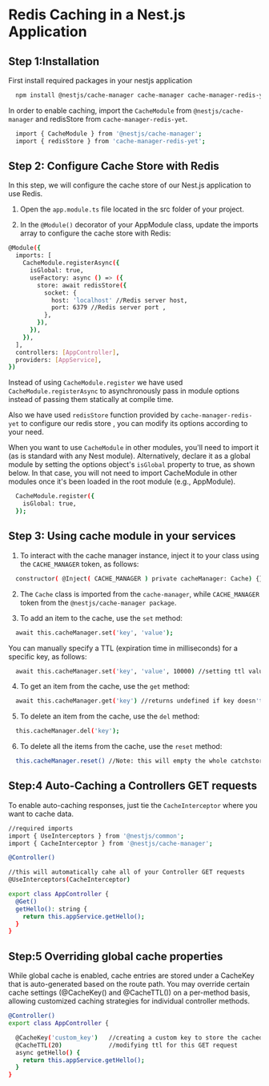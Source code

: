 
# Redis Caching in a Nest.js Application




## Step 1:Installation

First install required packages in your nestjs application

```bash
  npm install @nestjs/cache-manager cache-manager cache-manager-redis-yet redis
```
In order to enable caching, import the ``CacheModule`` from ``@nestjs/cache-manager`` and redisStore from ``cache-manager-redis-yet``.
```bash
  import { CacheModule } from '@nestjs/cache-manager';
  import { redisStore } from 'cache-manager-redis-yet';
```
## Step 2: Configure Cache Store with Redis
In this step, we will configure the cache store of our Nest.js application to use Redis.

1. Open the ```app.module.ts``` file located in the src folder of your project.

2. In the ```@Module()``` decorator of your AppModule class, update the imports array to configure the cache store with Redis:

```bash
@Module({
  imports: [
    CacheModule.registerAsync({
      isGlobal: true,
      useFactory: async () => ({
        store: await redisStore({
          socket: {
            host: 'localhost' //Redis server host,
            port: 6379 //Redis server port ,
          },
        }),
      }),
    }),
  ],
  controllers: [AppController],
  providers: [AppService],
})
```
Instead of using ```CacheModule.register``` we have used ```CacheModule.registerAsync``` to asynchronously pass in module options instead of passing them statically at compile time.

Also we have used ```redisStore``` function provided by ```cache-manager-redis-yet``` to configure our redis store , you can modify its options according to your need.

When you want to use ``CacheModule`` in other modules, you'll need to import it (as is standard with any Nest module). Alternatively, declare it as a global module by setting the options object's ``isGlobal`` property to true, as shown below. In that case, you will not need to import CacheModule in other modules once it's been loaded in the root module (e.g., AppModule).
```bash
  CacheModule.register({
    isGlobal: true,
  });
```
## Step 3: Using cache module in your services
1. To interact with the cache manager instance, inject it to your class using the ```CACHE_MANAGER``` token, as follows:
```bash
  constructor( @Inject( CACHE_MANAGER ) private cacheManager: Cache) {}
```
2. The ```Cache``` class is imported from the ````cache-manager````, while ````CACHE_MANAGER```` token from the ````@nestjs/cache-manager package````.

3. To add an item to the cache, use the ``set`` method:
```bash
  await this.cacheManager.set('key', 'value');
```
You can manually specify a TTL (expiration time in milliseconds) for a specific key, as follows: 
```bash
  await this.cacheManager.set('key', 'value', 10000) //setting ttl value to 0 will disable expiration;
```
4. To get an item from the cache, use the ``get`` method:
```bash
  await this.cacheManager.get('key') //returns undefined if key doesn't exists;
```
5. To delete an item from the cache, use the ``del`` method:
```bash
  this.cacheManager.del('key');
```
6. To delete all the items from the cache, use the ``reset`` method:
```bash
  this.cacheManager.reset() //Note: this will empty the whole catchstore;
```
## Step:4 Auto-Caching a Controllers GET requests
To enable auto-caching responses, just tie the ``CacheInterceptor`` where you want to cache data.
```bash
//required imports
import { UseInterceptors } from '@nestjs/common';
import { CacheInterceptor } from '@nestjs/cache-manager';

@Controller()

//this will automatically cahe all of your Controller GET requests 
@UseInterceptors(CacheInterceptor)

export class AppController {
  @Get()
  getHello(): string {
    return this.appService.getHello();
  }
}
```
## Step:5 Overriding global cache properties
While global cache is enabled, cache entries are stored under a CacheKey that is auto-generated based on the route path. You may override certain cache settings (@CacheKey() and @CacheTTL()) on a per-method basis, allowing customized caching strategies for individual controller methods.

```bash
@Controller()
export class AppController {

  @CacheKey('custom_key')   //creating a custom key to store the cached data
  @CacheTTL(20)             //modifying ttl for this GET request
  async getHello() {
    return this.appService.getHello();
  }
}

```
